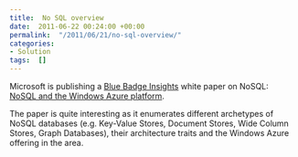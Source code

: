 ```yaml
---
title:  No SQL overview
date:  2011-06-22 00:24:00 +00:00
permalink:  "/2011/06/21/no-sql-overview/"
categories:
- Solution
tags:  []
---
```

<p>Microsoft is publishing a <a href="http://bluebadgeinsights.com/">Blue Badge Insights</a> white paper on NoSQL:&#160; <a title="NoSQL and the Windows Azure platform" href="http://download.microsoft.com/download/9/E/9/9E9F240D-0EB6-472E-B4DE-6D9FCBB505DD/Windows%20Azure%20No%20SQL%20White%20Paper.pdf">NoSQL and the Windows Azure platform</a>.</p>  <p>The paper is quite interesting as it enumerates different archetypes of NoSQL databases (e.g. Key-Value Stores, Document Stores, Wide Column Stores, Graph Databases), their architecture traits and the Windows Azure offering in the area.</p>